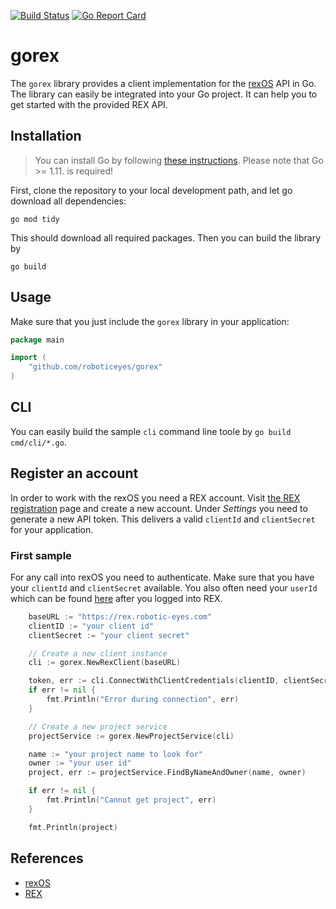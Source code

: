 [![Build Status](https://travis-ci.org/roboticeyes/gorex.svg)](https://travis-ci.org/roboticeyes/gorex) [![Go Report Card](https://goreportcard.com/badge/github.com/roboticeyes/gorex)](https://goreportcard.com/report/github.com/roboticeyes/gorex)

# gorex

The `gorex` library provides a client implementation for the [rexOS](https://www.rexos.org) API in Go. The library can
easily be integrated into your Go project. It can help you to get started with the provided REX API.

## Installation

> You can install Go by following [these instructions](https://golang.org/doc/install). Please note that Go >= 1.11. is required!

First, clone the repository to your local development path, and let go download all dependencies:

```
go mod tidy
```

This should download all required packages. Then you can build the library by

```
go build
```

## Usage

Make sure that you just include the `gorex` library in your application:

```go
package main

import (
    "github.com/roboticeyes/gorex"
)
```

## CLI

You can easily build the sample `cli` command line toole by `go build cmd/cli/*.go`.

## Register an account

In order to work with the rexOS you need a REX account.
Visit [the REX registration](https://rex.robotic-eyes.com/registration/register) page and create a new account. Under
*Settings* you need to generate a new API token. This delivers a valid `clientId` and `clientSecret` for your
application.

### First sample

For any call into rexOS you need to authenticate. Make sure that you have your `clientId` and `clientSecret` available.
You also often need your `userId` which can be found [here](https://rex.robotic-eyes.com/rex-gateway/api/v2/users/current) after
you logged into REX.

```go
	baseURL := "https://rex.robotic-eyes.com"
	clientID := "your client id"
	clientSecret := "your client secret"

	// Create a new client instance
	cli := gorex.NewRexClient(baseURL)

	token, err := cli.ConnectWithClientCredentials(clientID, clientSecret)
	if err != nil {
		fmt.Println("Error during connection", err)
	}

	// Create a new project service
	projectService := gorex.NewProjectService(cli)

	name := "your project name to look for"
	owner := "your user id"
	project, err := projectService.FindByNameAndOwner(name, owner)

	if err != nil {
		fmt.Println("Cannot get project", err)
	}

	fmt.Println(project)

```
## References

* [rexOS](https://www.rexos.org)
* [REX](https://rex.robotic-eyes.com)
